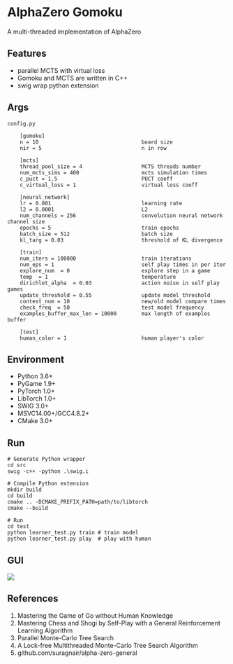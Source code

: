 # AlphaZero Gomoku
A multi-threaded implementation of AlphaZero

## Features
* parallel MCTS with virtual loss
* Gomoku and MCTS are written in C++
* swig wrap python extension

## Args
```
config.py

    [gomoku]
    n = 10                                 board size
    nir = 5                                n in row

    [mcts]
    thread_pool_size = 4                   MCTS threads number
    num_mcts_sims = 400                    mcts simulation times
    c_puct = 1.5                           PUCT coeff
    c_virtual_loss = 1                     virtual loss coeff

    [neural_network]
    lr = 0.001                             learning rate
    l2 = 0.0001                            L2
    num_channels = 256                     convolution neural network channel size
    epochs = 5                             train epochs
    batch_size = 512                       batch size
    kl_targ = 0.03                         threshold of KL divergence

    [train]
    num_iters = 100000                     train iterations
    num_eps = 1                            self play times in per iter
    explore_num  = 0                       explore step in a game
    temp  = 1                              temperature
    dirichlet_alpha  = 0.03                action noise in self play games
    update_threshold = 0.55                update model threshold
    contest_num = 10                       new/old model compare times
    check_freq  = 50                       test model frequency
    examples_buffer_max_len = 10000        max length of examples buffer

    [test]
    human_color = 1                        human player's color
```

## Environment

* Python 3.6+
* PyGame 1.9+
* PyTorch 1.0+
* LibTorch 1.0+
* SWIG 3.0+
* MSVC14.00+/GCC4.8.2+
* CMake 3.0+

## Run
```
# Generate Python wrapper
cd src
swig -c++ -python .\swig.i

# Compile Python extension
mkdir build
cd build
cmake .. -DCMAKE_PREFIX_PATH=path/to/libtorch
cmake --build

# Run
cd test
python learner_test.py train # train model
python learner_test.py play  # play with human
```

## GUI
![](https://github.com/hijkzzz/alpha-zero-gomoku/blob/master/assets/gomoku_gui.png)

## References
1. Mastering the Game of Go without Human Knowledge
2. Mastering Chess and Shogi by Self-Play with a General Reinforcement Learning Algorithm
3. Parallel Monte-Carlo Tree Search
4. A Lock-free Multithreaded Monte-Carlo Tree Search Algorithm
5. github.com/suragnair/alpha-zero-general
